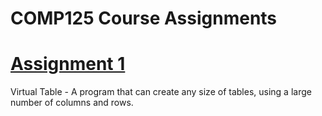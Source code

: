 # COMP125 Course Assignments

# [Assignment 1](Assignment01)
Virtual Table - A program that can create any size of tables, using a large number of columns and rows.